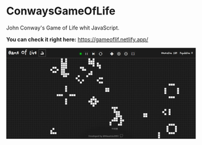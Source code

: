 # ConwaysGameOfLife
 John Conway's Game of Life whit JavaScript.
 
 **You can check it right here:** https://gameoflif.netlify.app/

 ![ConwaysGameOfLife](/preview.png)
